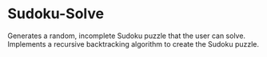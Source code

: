 # Sudoku-Solve
Generates a random, incomplete Sudoku puzzle that the user can solve. Implements a recursive backtracking algorithm to create the Sudoku puzzle.
